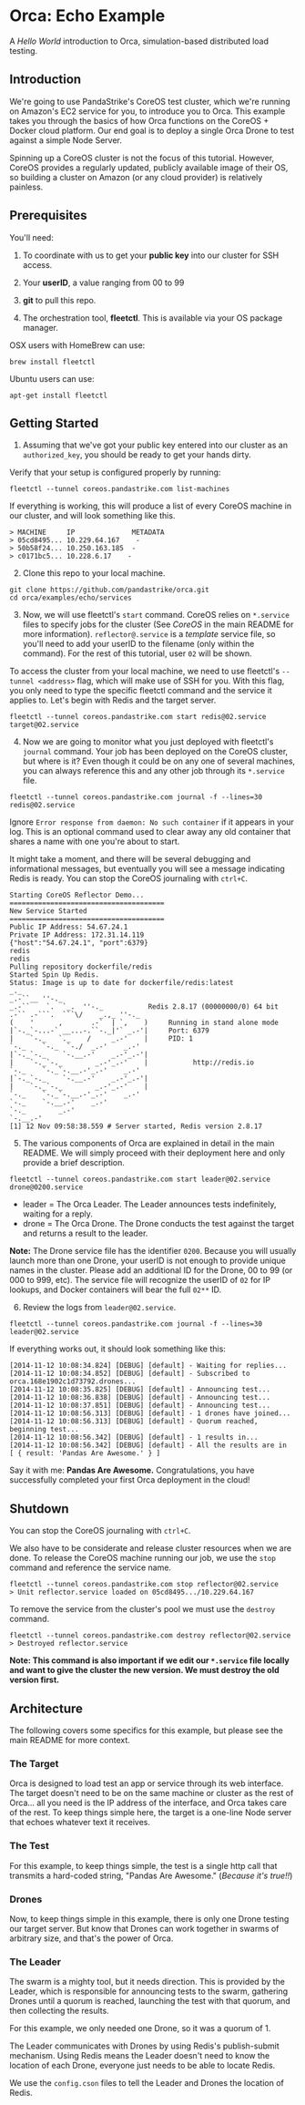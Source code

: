 # Orca: Echo Example
A *Hello World* introduction to Orca, simulation-based distributed load testing.

## Introduction
We're going to use PandaStrike's CoreOS test cluster, which we're running on Amazon's EC2 service for you, to introduce you to Orca.  This example takes you through the basics of how Orca functions on the CoreOS + Docker cloud platform.  Our end goal is to deploy a single Orca Drone to test against a simple Node Server.

Spinning up a CoreOS cluster is not the focus of this tutorial.  However, CoreOS provides a regularly updated, publicly available image of their OS, so building a cluster on Amazon (or any cloud provider) is relatively painless.

## Prerequisites

You'll need:

1. To coordinate with us to get your **public key** into our cluster for SSH access.

2. Your **userID**, a value ranging from 00 to 99

3. **git** to pull this repo.

4. The orchestration tool, **fleetctl**.  This is available via your OS package manager.

OSX users with HomeBrew can use:

    brew install fleetctl

Ubuntu users can use:

    apt-get install fleetctl



## Getting Started

1. Assuming that we've got your public key entered into our cluster as an `authorized_key`, you should be ready to get your hands dirty.

  Verify that your setup is configured properly by running:
  ```
  fleetctl --tunnel coreos.pandastrike.com list-machines
  ```
  If everything is working, this will produce a list of every CoreOS machine in our cluster, and will look something like this.
  ```
  > MACHINE		IP		        METADATA
  > 05cd8495...	10.229.64.167	 -
  > 50b58f24...	10.250.163.185	-
  > c0171bc5...	10.228.6.17	   -
  ```

2. Clone this repo to your local machine.

  ```
  git clone https://github.com/pandastrike/orca.git
  cd orca/examples/echo/services
  ```

3. Now, we will use fleetctl's `start` command. CoreOS relies on `*.service` files to specify jobs for the cluster (See *CoreOS* in the main README for more information). `reflector@.service` is a *template* service file, so you'll need to add your userID to the filename (only within the command).  For the rest of this tutorial, user `02` will be shown.

  To access the cluster from your local machine, we need to use fleetctl's `--tunnel <address>` flag, which will make use of SSH for you.  With this flag, you only need to type the specific fleetctl command and the service it applies to.  Let's begin with Redis and the target server.

  ```
  fleetctl --tunnel coreos.pandastrike.com start redis@02.service target@02.service
  ```

4. Now we are going to monitor what you just deployed with fleetctl's `journal` command.  Your job has been deployed on the CoreOS cluster, but where is it? Even though it could be on any one of several machines, you can always reference this and any other job through its `*.service` file.

  ```
  fleetctl --tunnel coreos.pandastrike.com journal -f --lines=30 redis@02.service
  ```
  Ignore `Error response from daemon: No such container` if it appears in your log.  This is an optional command used to clear away any old container that shares a name with one you're about to start.

  It might take a moment, and there will be several debugging and informational messages, but eventually you will see a message indicating Redis is ready.  You can stop the CoreOS journaling with `ctrl+C`.

  ```
  Starting CoreOS Reflector Demo...
  ======================================
  New Service Started
  ======================================
  Public IP Address: 54.67.24.1
  Private IP Address: 172.31.14.119
  {"host":"54.67.24.1", "port":6379}
  redis
  redis
  Pulling repository dockerfile/redis
  Started Spin Up Redis.
  Status: Image is up to date for dockerfile/redis:latest
  _._
  _.-``__ ''-._
  _.-``    `.  `_.  ''-._           Redis 2.8.17 (00000000/0) 64 bit
  .-`` .-```.  ```\/    _.,_ ''-._
  (    '      ,       .-`  | `,    )     Running in stand alone mode
  |`-._`-...-` __...-.``-._|'` _.-'|     Port: 6379
  |    `-._   `._    /     _.-'    |     PID: 1
  `-._    `-._  `-./  _.-'    _.-'
  |`-._`-._    `-.__.-'    _.-'_.-'|
  |    `-._`-._        _.-'_.-'    |           http://redis.io
  `-._    `-._`-.__.-'_.-'    _.-'
  |`-._`-._    `-.__.-'    _.-'_.-'|
  |    `-._`-._        _.-'_.-'    |
  `-._    `-._`-.__.-'_.-'    _.-'
  `-._    `-.__.-'    _.-'
  `-._        _.-'
  `-.__.-'
  [1] 12 Nov 09:58:38.559 # Server started, Redis version 2.8.17
  ```

5. The various components of Orca are explained in detail in the main README.  We will simply proceed with their deployment here and only provide a brief description.

  ```
  fleetctl --tunnel coreos.pandastrike.com start leader@02.service drone@0200.service
  ```
  - leader = The Orca Leader.  The Leader announces tests indefinitely, waiting for a reply.
  - drone = The Orca Drone.  The Drone conducts the test against the target and returns a result to the leader.

  **Note:** The Drone service file has the identifier `0200`.  Because you will usually launch more than one Drone, your userID is not enough to provide unique names in the cluster.  Please add an additional ID for the Drone, 00 to 99 (or 000 to 999, etc).  The service file will recognize the userID of `02` for IP lookups, and Docker containers will bear the full `02**` ID.

6. Review the logs from `leader@02.service`.

  ```
  fleetctl --tunnel coreos.pandastrike.com journal -f --lines=30 leader@02.service
  ```

  If everything works out, it should look something like this:
  ```
  [2014-11-12 10:08:34.824] [DEBUG] [default] - Waiting for replies...
  [2014-11-12 10:08:34.852] [DEBUG] [default] - Subscribed to orca.168e1902c1d73792.drones...
  [2014-11-12 10:08:35.825] [DEBUG] [default] - Announcing test...
  [2014-11-12 10:08:36.838] [DEBUG] [default] - Announcing test...
  [2014-11-12 10:08:37.851] [DEBUG] [default] - Announcing test...
  [2014-11-12 10:08:56.313] [DEBUG] [default] - 1 drones have joined...
  [2014-11-12 10:08:56.313] [DEBUG] [default] - Quorum reached, beginning test...
  [2014-11-12 10:08:56.342] [DEBUG] [default] - 1 results in...
  [2014-11-12 10:08:56.342] [DEBUG] [default] - All the results are in
  [ { result: 'Pandas Are Awesome.' } ]
  ```

  Say it with me:  **Pandas Are Awesome.**  Congratulations, you have successfully completed your first Orca deployment in the cloud!

## Shutdown
You can stop the CoreOS journaling with `ctrl+C`.

  We also have to be considerate and release cluster resources when we are done.  To release the CoreOS machine running our job, we use the `stop` command and reference the service name.

  ```
  fleetctl --tunnel coreos.pandastrike.com stop reflector@02.service
  > Unit reflector.service loaded on 05cd8495.../10.229.64.167
  ```

  To remove the service from the cluster's pool we must use the `destroy` command.
  ```
  fleetctl --tunnel coreos.pandastrike.com destroy reflector@02.service
  > Destroyed reflector.service
  ```
  **Note: This command is also important if we edit our `*.service` file locally and want to give the cluster the new version.  We must destroy the old version first.**

## Architecture
The following covers some specifics for this example, but please see the main README for more context.

### The Target
Orca is designed to load test an app or service through its web interface. The target doesn't need to be on the same machine or cluster as the rest of Orca...  all you need is the IP address of the interface, and Orca takes care of the rest.  To keep things simple here, the target is a one-line Node server that echoes whatever text it receives.

### The Test
For this example, to keep things simple, the test is a single http call that transmits a hard-coded string, "Pandas Are Awesome." (*Because it's true!!*)

### Drones
Now, to keep things simple in this example, there is only one Drone testing our target server.  But know that Drones can work together in swarms of arbitrary size, and that's the power of Orca.

### The Leader
The swarm is a mighty tool, but it needs direction.  This is provided by the Leader, which is responsible for announcing tests to the swarm, gathering Drones until a quorum is reached, launching the test with that quorum, and then collecting the results.

For this example, we only needed one Drone, so it was a quorum of 1.

The Leader communicates with Drones by using Redis's publish-submit mechanism.  Using Redis means the Leader doesn't need to know the location of each Drone, everyone just needs to be able to locate Redis.  

We use the `config.cson` files to tell the Leader and Drones the location of Redis.
